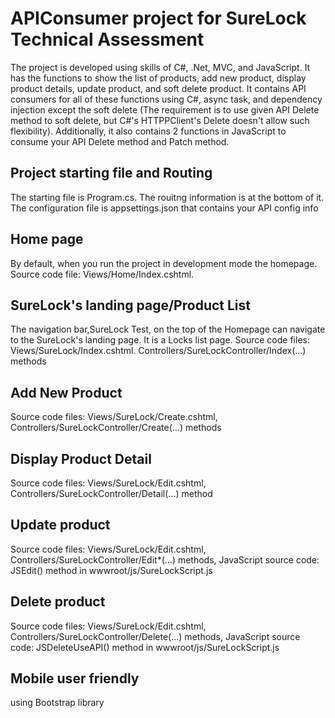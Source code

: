 # APIConsumer project for SureLock Technical Assessment
The project is developed using skills of C#, .Net, MVC, and JavaScript. It has the functions to show the list of products, add new product, display product details, update product, and soft delete product. 
It contains API consumers for all of these functions using C#, async task, and dependency injection except the soft delete (The requirement is to use given API Delete method to soft delete, but C#'s HTTPPClient's Delete doesn't allow such flexibility). Additionally, it also contains 2 functions in JavaScript to consume your API Delete method and Patch method. 
## Project starting file and Routing
The starting file is Program.cs. The rouitng information is at the bottom of it. The configuration file is appsettings.json that contains your API config info
## Home page
By default, when you run the project in development mode the homepage. Source code file: Views/Home/Index.cshtml. 
## SureLock's landing page/Product List
The navigation bar,SureLock Test, on the top of the Homepage can navigate to the SureLock's landing page. It is a Locks list page. Source code files: Views/SureLock/Index.cshtml. Controllers/SureLockController/Index(...) methods
## Add New Product 
Source code files: Views/SureLock/Create.cshtml, Controllers/SureLockController/Create(...) methods
## Display Product Detail 
Source code files: Views/SureLock/Edit.cshtml, Controllers/SureLockController/Detail(...) method
## Update product 
Source code files: Views/SureLock/Edit.cshtml, Controllers/SureLockController/Edit*(...) methods, JavaScript source code: JSEdit() method in wwwroot/js/SureLockScript.js 
## Delete product 
Source code files: Views/SureLock/Edit.cshtml, Controllers/SureLockController/Delete(...) methods, JavaScript source code: JSDeleteUseAPI() method in wwwroot/js/SureLockScript.js 

## Mobile user friendly 
using Bootstrap library
